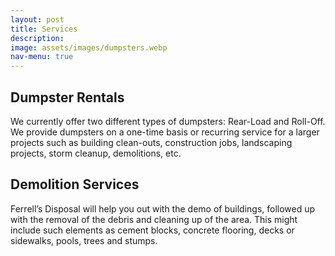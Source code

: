 ```yaml
---
layout: post
title: Services
description:
image: assets/images/dumpsters.webp
nav-menu: true
---
```


## Dumpster Rentals

We currently offer two different types of dumpsters: Rear-Load and Roll-Off. We provide dumpsters on a one-time basis or recurring service for a larger projects such as building clean-outs, construction jobs, landscaping projects, storm cleanup,  demolitions, etc.

## Demolition Services

Ferrell’s Disposal will help you out with the demo of buildings, followed up with the removal of the debris and cleaning up of the area. This might include such elements as cement blocks, concrete flooring, decks or sidewalks, pools, trees and stumps.